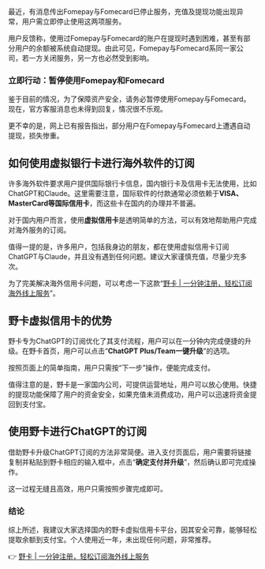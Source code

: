 最近，有消息传出Fomepay与Fomecard已停止服务，充值及提现功能出现异常，用户需立即停止使用这两项服务。

用户反馈称，使用过Fomepay与Fomecard的账户在提现时遇到困难，甚至有部分用户的余额被系统自动提现。由此可见，Fomepay与Fomecard系同一家公司，若一方关闭服务，另一方也必然受到影响。

### 立即行动：暂停使用Fomepay和Fomecard

鉴于目前的情况，为了保障资产安全，请务必暂停使用Fomepay与Fomecard。现在，官方客服消息也未得到回复，情况很不乐观。

更不幸的是，网上已有报告指出，部分用户在Fomepay与Fomecard上遭遇自动提现，损失惨重。

## 如何使用虚拟银行卡进行海外软件的订阅

许多海外软件要求用户提供国际银行卡信息，国内银行卡及信用卡无法使用，比如ChatGPT和Claude。这里需要注意，国际软件的付款通常必须依赖于**VISA、MasterCard等国际信用卡**，而这些卡在国内的办理并不普遍。

对于国内用户而言，使用**虚拟信用卡**是透明简单的方法，可以有效地帮助用户完成对海外服务的订阅。

值得一提的是，许多用户，包括我身边的朋友，都在使用虚拟信用卡订阅ChatGPT与Claude，并且没有遇到任何问题。建议大家谨慎充值，尽量少充多次。

为了完美解决海外信用卡问题，可以考虑一下这款“[野卡 | 一分钟注册，轻松订阅海外线上服务](https://bit.ly/bewildcard)”。

## 野卡虚拟信用卡的优势

野卡专为ChatGPT的订阅优化了其支付流程，用户可以在一分钟内完成便捷的升级。在野卡首页，用户可以点击“**ChatGPT Plus/Team一键升级**”的选项。

按照页面上的简单指南，用户只需按“下一步”操作，便能完成支付。 

值得注意的是，野卡是一家国内公司，可提供运营地址，用户可以放心使用。快捷的提现功能保障了用户的资金安全，如果充值未消费成功，用户可以迅速将资金提回到支付宝。

## 使用野卡进行ChatGPT的订阅

借助野卡升级ChatGPT订阅的方法非常简便。进入支付页面后，用户需要将链接复制并粘贴到野卡相应的输入框中，点击“**确定支付并升级**”，然后确认即可完成操作。

这一过程无缝且高效，用户只需按照步骤完成即可。

### 结论

综上所述，我建议大家选择国内的野卡虚拟信用卡平台，因其安全可靠，能够轻松提取余额到支付宝。个人使用近一年，未出现任何问题，非常推荐。

👉 [野卡 | 一分钟注册，轻松订阅海外线上服务](https://bit.ly/bewildcard)
